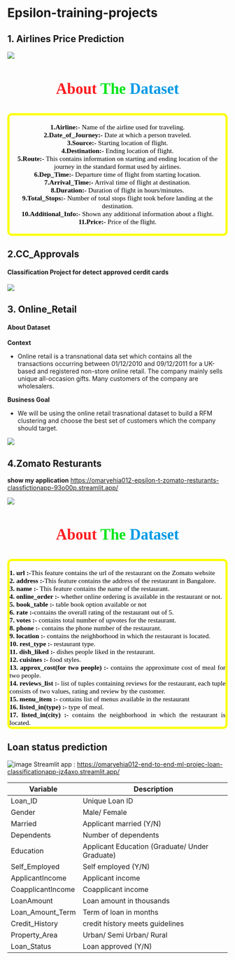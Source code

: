 # Epsilon-training-projects

## 1. Airlines Price Prediction 

![](https://cdn3.f-cdn.com//files/download/146138312/flights.jpg?fit=crop)

<h3 style="color:#0099e6;font-size:35px;font-family:Georgia;text-align:center;"><strong><strong style="color:#fd1c20;font-size:35px;font-family:Georgia;">About <strong style="color:#00e617;font-size:35px;font-family:Georgia;">The <strong style="color:#0099e6;font-size:35px;font-family:Georgia;">Dataset </strong></strong></strong></strong></h3>

<p style= "font-family:Georgia;color:#000000;font-size:110%;text-align:center;border-radius:10px 10px;border-style: solid;border-width:5px;border-color:#fbff00;"><br><b>1.Airline:-</b> Name of the airline used for traveling.<br>
<b>2.Date_of_Journey:-</b> Date at which a person traveled.<br>
<b>3.Source:-</b> Starting location of flight.<br>
<b>4.Destination:-</b> Ending location of flight.<br>
<b>5.Route:-</b> This contains information on starting and ending location of the journey in the standard format used by airlines.<br>
<b>6.Dep_Time:-</b> Departure time of flight from starting location.<br>
<b>7.Arrival_Time:-</b> Arrival time of flight at destination.<br>
<b>8.Duration:-</b> Duration of flight in hours/minutes.<br>
<b>9.Total_Stops:-</b> Number of total stops flight took before landing at the destination.<br>
<b>10.Additional_Info:-</b> Shown any additional information about a flight.<br>
<b>11.Price:-</b> Price of the flight.<br>
    <br>
</p>


## 2.CC_Approvals
#### Classification Project for detect approved cerdit cards 
![](https://th.bing.com/th/id/R.caa2380aad283d8587d00f0414f8f5ae?rik=wzPbj3b2%2bJlFKA&riu=http%3a%2f%2fs29322.pcdn.co%2fwp-content%2fuploads%2f2019%2f06%2fChoosingAnInstantApprovalCreditCard-700x400.jpg.optimal.jpg&ehk=zll4LXCoJvEhJhvoCIk6%2fb2hPzsSriLCohpXwj3m96k%3d&risl=&pid=ImgRaw&r=0)


## 3. Online_Retail
#### About Dataset
**Context**
- Online retail is a transnational data set which contains all the transactions occurring between 01/12/2010 and 09/12/2011 for a UK-based and registered non-store online retail. The company mainly sells unique all-occasion gifts. Many customers of the company are wholesalers.

**Business Goal**
- We will be using the online retail trasnational dataset to build a RFM clustering and choose the best set of customers which the company should target.

![](https://th.bing.com/th/id/OIP.Kvx54lE82Qje8Z0yMxt1YQHaE7?pid=ImgDet&rs=1)

## 4.Zomato Resturants

**show my application**
https://omaryehia012-epsilon-t-zomato-resturants-classfictionapp-93o00p.streamlit.app/

![](https://github.com/omaryehia012/Epsilon-training-projects/blob/main/Zomato_Resturants_Classfiction/Zomato-1.jpg)

<h3 style="color:#0099e6;font-size:35px;font-family:Georgia;text-align:center;"><strong><strong style="color:#fd1c20;font-size:35px;font-family:Georgia;">About <strong style="color:#00e617;font-size:35px;font-family:Georgia;">The <strong style="color:#0099e6;font-size:35px;font-family:Georgia;">Dataset </strong></strong></strong></strong></h3>

<p style= "font-family:Georgia;color:#000000;font-size:110%;text-align:justify;border-radius:10px 10px;border-style: solid;border-width:5px;border-color:#fbff00;"><br> <b> 1. url :-</b>This feature contains the url of the restaurant on the Zomato website<br>
<b> 2. address :-</b>This feature contains the address of the restaurant in Bangalore.<br>
<b> 3. name :-</b> This feature contains the name of the restaurant.<br>
<b>4. online_order :-</b> whether online ordering is available in the restaurant or not.<br>
<b>5. book_table :-</b> table book option available or not<br>
<b>6. rate :-</b>contains the overall rating of the restaurant out of 5.<br>
<b>7. votes :-</b> contains total number of upvotes for the restaurant.<br>
<b>8. phone :-</b> contains the phone number of the restaurant.<br>
<b>9. location :-</b> contains the neighborhood in which the restaurant is located.<br>
<b>10. rest_type :-</b> restaurant type.<br>
<b>11. dish_liked :-</b> dishes people liked in the restaurant.<br>
<b>12. cuisines :-</b> food styles.<br>
<b>13. approx_cost(for two people) :-</b> contains the approximate cost of meal for two people.<br>
<b>14. reviews_list :-</b> list of tuples containing reviews for the restaurant, each tuple consists of two values, rating and review by the customer.<br>    
<b>15. menu_item :-</b> contains list of menus available in the restaurant<br> 
<b>16. listed_in(type) :-</b> type of meal.<br>     
<b>17. listed_in(city) :-</b> contains the neighborhood in which the restaurant is located. <br> 
       
</p>

## Loan status prediction 
![image](https://user-images.githubusercontent.com/93586279/205039848-cdce67a4-76fa-43e9-b2d2-0e12d405ce9e.png)
Streamlit app : https://omaryehia012-end-to-end-ml-projec-loan-classificationapp-jz4axo.streamlit.app/

Variable|Description
------- | ---------
Loan_ID	| Unique Loan ID
Gender |Male/ Female
Married |	Applicant married (Y/N)
Dependents|	Number of dependents
Education	|Applicant Education (Graduate/ Under Graduate)
Self_Employed|	Self employed (Y/N)
ApplicantIncome|	Applicant income
CoapplicantIncome|	Coapplicant income
LoanAmount|	Loan amount in thousands
Loan_Amount_Term|	Term of loan in months
Credit_History|	credit history meets guidelines
Property_Area	|Urban/ Semi Urban/ Rural
Loan_Status|	Loan approved (Y/N)

